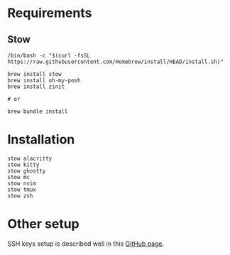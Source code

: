 # Requirements

## Stow

```shell
/bin/bash -c "$(curl -fsSL https://raw.githubusercontent.com/Homebrew/install/HEAD/install.sh)"

brew install stow
brew install oh-my-posh
brew install zinit

# or

brew bundle install
```

# Installation

```shell
stow alacritty
stow kitty
stow ghostty
stow mc
stow nvim
stow tmux
stow zsh
```

# Other setup

SSH keys setup is described well in this
[GitHub page](https://docs.github.com/en/authentication/connecting-to-github-with-ssh/generating-a-new-ssh-key-and-adding-it-to-the-ssh-agent).
